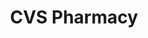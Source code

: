 ---
title: "CVS Pharmacy"
url: /washington/cvs-pharmacy-wisconsin-avenue-northwest/
shop: Drogerie
---